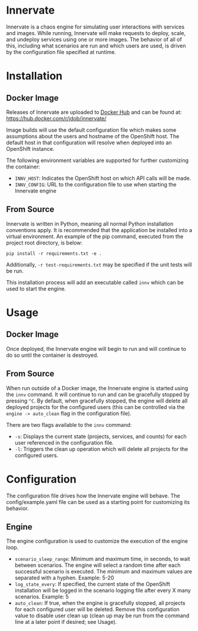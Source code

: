 # Innervate

Innervate is a chaos engine for simulating user interactions with
services and images. While running, Innervate will make requests to
deploy, scale, and undeploy services using one or more images. The
behavior of all of this, including what scenarios are run and which
users are used, is driven by the configuration file specified at runtime.

# Installation

## Docker Image

Releases of Innervate are uploaded to [Docker Hub](https://hub.docker.com/)
and can be found at: https://hub.docker.com/r/jdob/innervate/

Image builds will use the default configuration file which makes some
assumptions about the users and hostname of the OpenShift host. The
default host in that configuration will resolve when deployed into an
OpenShift instance.

The following environment variables are supported for further customizing
the container:

- `INNV_HOST`: Indicates the OpenShift host on which API calls will be made.
- `INNV_CONFIG`: URL to the configuration file to use when starting the Innervate engine

## From Source

Innervate is written in Python, meaning all normal Python installation
conventions apply. It is recommended that the application be installed
into a virtual environment. An example of the pip command, executed from
the project root directory, is below:
```
pip install -r requirements.txt -e .
```
Additionally, `-r test-requirements.txt` may be specified if the
unit tests will be run.

This installation process will add an executable called `innv` which
can be used to start the engine.

# Usage

## Docker Image

Once deployed, the Innervate engine will begin to run and will continue
to do so until the container is destroyed.

## From Source

When run outside of a Docker image, the Innervate engine is started using
the `innv` command. It will continue to run and can be gracefully stopped
by pressing `^C`. By default, when gracefully stopped, the engine will delete
all deployed projects for the configured users (this can be controlled via
the `engine -> auto_clean` flag in the configuration file).

There are two flags available to the `innv` command:

- `-s`: Displays the current state (projects, services, and counts) for each
  user referenced in the configuration file.
- `-l`: Triggers the clean up operation which will delete all projects for
  the configured users.

# Configuration

The configuration file drives how the Innervate engine will behave. The
config/example.yaml file can be used as a starting point for customizing its
behavior.

## Engine

The engine configuration is used to customize the execution of the engine
loop.

* `scenario_sleep_range`: Minimum and maximum time, in seconds, to wait between
  scenarios. The engine will select a random time after each successful
  scenario is executed. The minimum and maximum values are separated with a
  hyphen. Example: 5-20
* `log_state_every`: If specified, the current state of the OpenShift
  installation will be logged in the scenario logging file after every X many
  scenarios. Example: 5
* `auto_clean`: If true, when the engine is gracefully stopped, all projects
  for each configured user will be deleted. Remove this configuration value
  to disable user clean up (clean up may be run from the command line at a
  later point if desired; see Usage).